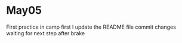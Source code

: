 # May05
First practice in camp
first I update the README file
commit changes
waiting for next step after brake


